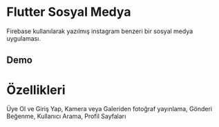 # Flutter Sosyal Medya

Firebase kullanılarak yazılmış instagram benzeri bir sosyal medya uygulaması.

## Demo

# Özellikleri
 Üye Ol ve Giriş Yap,
 Kamera veya Galeriden fotoğraf yayınlama,
 Gönderi Beğenme,
 Kullanıcı Arama,
 Profil Sayfaları

